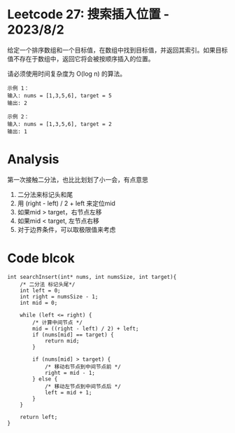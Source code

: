 # Leetcode 27: 搜索插入位置 - 2023/8/2
给定一个排序数组和一个目标值，在数组中找到目标值，并返回其索引。如果目标值不存在于数组中，返回它将会被按顺序插入的位置。

请必须使用时间复杂度为 O(log n) 的算法。


```
示例 1：
输入: nums = [1,3,5,6], target = 5
输出: 2

```
```
示例 2：
输入: nums = [1,3,5,6], target = 2
输出: 1
```

# Analysis
第一次接触二分法，也比比划划了小一会，有点意思
1. 二分法来标记头和尾
2. 用 (right - left) / 2 + left 来定位mid
3. 如果mid > target，右节点左移
4. 如果mid < target, 左节点右移
5. 对于边界条件，可以取极限值来考虑

# Code blcok
```
int searchInsert(int* nums, int numsSize, int target){
    /* 二分法 标记头尾*/
    int left = 0;
    int right = numsSize - 1;
    int mid = 0;

    while (left <= right) {
        /* 计算中间节点 */
        mid = ((right - left) / 2) + left;
        if (nums[mid] == target) {
            return mid;
        }

        if (nums[mid] > target) {
            /* 移动右节点到中间节点前 */
            right = mid - 1;
        } else {
            /* 移动左节点到中间节点后 */
            left = mid + 1;
        }
    }

    return left;
}
```